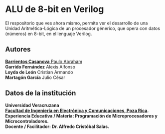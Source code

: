 # ALU de 8-bit en Verilog

El respositorio que ves ahora mismo, permite ver el desarrollo de una Unidad Aritmética-Lógica de un procesador génerico, que opera con datos (números) en 8-bit, en el lenguaje Verilog.

## Autores
[<b>Barrientos Casanova</b> Paulo Abraham](https://github.com/pauloabr18)<br>
<b>Garrido Fernández</b> Alexis Alfonso<br>
<b>Loyda de León</b> Cristian Armando<br>
<b>Martagón García</b> Julio César<br>

## Datos de la institución
<b>Universidad Veracruzana<b><br>
<b>[Facultad de Ingeniería en Electrónica y Comunicaciones, Poza Rica](https://www.uv.mx/pozarica/fiec/)</b>.<br>
<b>Experiencia Educativa / Materia</b>: Programación de Microprocesadores y Microcontroladores.<br>
<b>Docente / Facilitador</b>: Dr. Alfredo Cristóbal Salas.